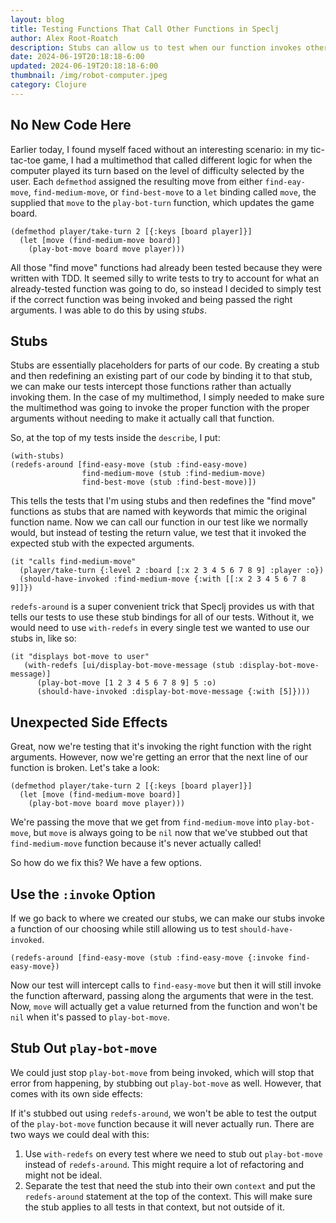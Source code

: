 ```yaml
---
layout: blog
title: Testing Functions That Call Other Functions in Speclj
author: Alex Root-Roatch
description: Stubs can allow us to test when our function invokes other functions
date: 2024-06-19T20:18:18-6:00
updated: 2024-06-19T20:18:18-6:00
thumbnail: /img/robot-computer.jpeg
category: Clojure
---
```


## No New Code Here

Earlier today, I found myself faced without an interesting scenario: in my tic-tac-toe game, I had a multimethod that called different logic for when the computer played its turn based on the level of difficulty selected by the user. Each `defmethod` assigned the resulting move from either `find-eay-move`, `find-medium-move`, or `find-best-move` to a `let` binding called `move`, the supplied that `move` to the `play-bot-turn` function, which updates the game board. 

```
(defmethod player/take-turn 2 [{:keys [board player]}]
  (let [move (find-medium-move board)]
    (play-bot-move board move player)))
```

All those "find move" functions had already been tested because they were written with TDD. It seemed silly to write tests to try to account for what an already-tested function was going to do, so instead I decided to simply test if the correct function was being invoked and being passed the right arguments. I was able to do this by using *stubs*.

## Stubs

Stubs are essentially placeholders for parts of our code. By creating a stub and then redefining an existing part of our code by binding it to that stub, we can make our tests intercept those functions rather than actually invoking them. In the case of my multimethod, I simply needed to make sure the multimethod was going to invoke the proper function with the proper arguments without needing to make it actually call that function. 

So, at the top of my tests inside the `describe`, I put: 

```
(with-stubs)
(redefs-around [find-easy-move (stub :find-easy-move)
                find-medium-move (stub :find-medium-move)
                find-best-move (stub :find-best-move)])
```

This tells the tests that I'm using stubs and then redefines the "find move" functions as stubs that are named with keywords that mimic the original function name. Now we can call our function in our test like we normally would, but instead of testing the return value, we test that it invoked the expected stub with the expected arguments. 

```
(it "calls find-medium-move"
  (player/take-turn {:level 2 :board [:x 2 3 4 5 6 7 8 9] :player :o})
  (should-have-invoked :find-medium-move {:with [[:x 2 3 4 5 6 7 8 9]]})
```

`redefs-around` is a super convenient trick that Speclj provides us with that tells our tests to use these stub bindings for all of our tests. Without it, we would need to use `with-redefs` in every single test we wanted to use our stubs in, like so:

```
(it "displays bot-move to user"
   (with-redefs [ui/display-bot-move-message (stub :display-bot-move-message)]
      (play-bot-move [1 2 3 4 5 6 7 8 9] 5 :o)
      (should-have-invoked :display-bot-move-message {:with [5]})))
```

## Unexpected Side Effects

Great, now we're testing that it's invoking the right function with the right arguments. However, now we're getting an error that the next line of our function is broken. Let's take a look:

```
(defmethod player/take-turn 2 [{:keys [board player]}]
  (let [move (find-medium-move board)]
    (play-bot-move board move player)))
```

We're passing the move that we get from `find-medium-move` into `play-bot-move`, but `move` is always going to be `nil` now that we've stubbed out that `find-medium-move` function because it's never actually called! 

So how do we fix this? We have a few options.

## Use the `:invoke` Option

If we go back to where we created our stubs, we can make our stubs invoke a function of our choosing while still allowing us to test `should-have-invoked`.

```
(redefs-around [find-easy-move (stub :find-easy-move {:invoke find-easy-move})
```

Now our test will intercept calls to `find-easy-move` but then it will still invoke the function afterward, passing along the arguments that were in the test. Now, `move` will actually get a value returned from the function and won't be `nil` when it's passed to `play-bot-move`.

## Stub Out `play-bot-move`

We could just stop `play-bot-move` from being invoked, which will stop that error from happening, by stubbing out `play-bot-move` as well. However, that comes with its own side effects: 

If it's stubbed out using `redefs-around`, we won't be able to test the output of the `play-bot-move` function because it will never actually run. There are two ways we could deal with this:
1. Use `with-redefs` on every test where we need to stub out `play-bot-move` instead of `redefs-around`. This might require a lot of refactoring and might not be ideal. 
2. Separate the test that need the stub into their own `context` and put the `redefs-around` statement at the top of the context. This will make sure the stub applies to all tests in that context, but not outside of it. 


